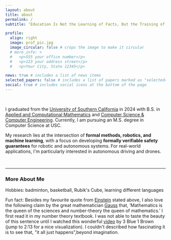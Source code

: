 ```yaml
---
layout: about
title: about
permalink: /
subtitle: ‘Education Is Not the Learning of Facts, But the Training of the Mind To Think.’ --- Albert Einstein

profile:
  align: right
  image: prof_pic.jpg
  image_circular: false # crops the image to make it circular
  # more_info: >
  #   <p>555 your office number</p>
  #   <p>123 your address street</p>
  #   <p>Your City, State 12345</p>

news: true # includes a list of news items
selected_papers: false # includes a list of papers marked as "selected={true}"
social: true # includes social icons at the bottom of the page
---
```


<br/>

I graduated from the [University of Southern California](https://www.usc.edu/) in 2024 with B.S. in [Applied and Computational Mathematics](https://catalogue.usc.edu/preview_program.php?catoid=12&poid=12767) and [Computer Science & Computer Engineering](https://catalogue.usc.edu/preview_program.php?catoid=8&poid=7758). Currently, I am pursuing an M.S. degree in Computer Science at USC.

My research lies at the intersection of **formal methods, robotics, and machine learning**, with a focus on developing **formally verifiable safety guarantees** for robotic and autonomous systems. For real-world applications, I'm particularly interested in autonomous driving and drones.

<br/>

---

### More About Me 

Hobbies: badminton, basketball, Rubik's Cube, learning different languages

Fun fact: Besides my favourite quote from [Einstein](https://en.wikipedia.org/wiki/Albert_Einstein) stated above, I also love the following claim by the great mathematician [Gauss](https://en.wikipedia.org/wiki/Carl_Friedrich_Gauss) that, ‘Mathematics is the queen of the sciences and number-theory the queen of mathematics.’ I first read it in my number theory textbook. I was not able to taste the beauty of this sentence until I watched this wonderful [video](https://www.youtube.com/watch?v=EK32jo7i5LQ&t=133s) by 3 Blue 1 Brown (jump to 2:13 for a nice visualization). I couldn't described how fascinating it is to see that, "it all just happens”,beyond imagination.

<br/>


